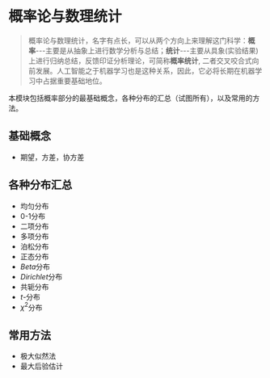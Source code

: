 # 概率论与数理统计
> 概率论与数理统计，名字有点长，可以从两个方向上来理解这门科学：**概率**---主要是从抽象上进行数学分析与总结；**统计**---主要从具象(实验结果)上进行归纳总结，反馈印证分析理论，可简称**概率统计**, 二者交叉咬合式向前发展。人工智能之于机器学习也是这种关系，因此，它必将长期在机器学习中占据重要基础地位。

本模块包括概率部分的最基础概念，各种分布的汇总（试图所有），以及常用的方法。
## 基础概念
  - 期望，方差，协方差 

## 各种分布汇总
  - 均匀分布
  - 0-1分布
  - 二项分布
  - 多项分布
  - 泊松分布
  - 正态分布
  - $Beta$分布
  - $Dirichlet$分布
  - 共轭分布
  - $t$-分布
  - $\chi^2$分布

## 常用方法 
  - 极大似然法
  - 最大后验估计
